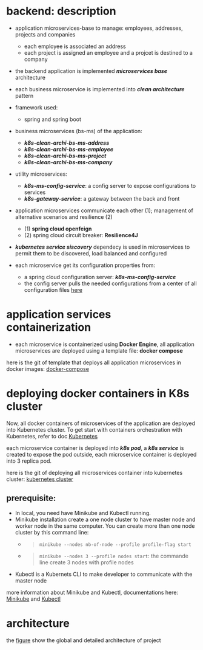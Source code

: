 # backend: description

- application microservices-base to manage: employees, addresses, projects and companies
	- each employee is associated an address
	- each project is assigned an employee and a projcet is destined to a company
- the backend application is implemented ***microservices base*** architecture
- each business microservice is implemented into ***clean architecture*** pattern

- framework used:
	- spring and spring boot

- business microservices (bs-ms) of the application:

	- ***k8s-clean-archi-bs-ms-address***
	- ***k8s-clean-archi-bs-ms-employee***
	- ***k8s-clean-archi-bs-ms-project***
	- ***k8s-clean-archi-bs-ms-company***

- utility microservices:
	- ***k8s-ms-config-service***: a config server to expose configurations to services
	- ***k8s-gateway-service***: a gateway between the back and front
	
- application microservices communicate each other (1); management of alternative scenarios and resilience (2)
	- (1) **spring cloud openfeign**
	- (2) spring cloud circuit breaker: **Resilience4J**

- ***kubernetes service siscovery*** dependecy is used in microservices to permit them to be discovered, load balanced and configured

- each microservice get its configuration properties from: 
	- a spring cloud configuration server: ***k8s-ms-config-service***
	- the config server pulls the needed configurations from a center of all configuration files [here](https://github.com/placidenduwayo1/config-files-center.git)

# application services containerization

- each microservice is containerized using **Docker Engine**, all application microservices are deployed using a template file: **docker compose**
    
here is the git of template that deploys all application microservices in docker images: [docker-compose](https://github.com/placidenduwayo1/K8s-AEPC-Docker-Deploy.git)

# deploying docker containers in K8s cluster
Now, all docker containers of microservices of the application are deployed into Kubernetes cluster. To get start with containers orchestration with Kubernetes, refer to doc [Kubernetes](https://kubernetes.io/fr/docs/home/)

each microservice container is deployed into ***k8s pod***, a ***k8s service*** is created to expose the pod outside, each microservice container is deployed into 3 replica pod. 

here is the git of deploying all microservices container into kubernetes cluster: [kubernetes cluster](https://github.com/placidenduwayo1/K8s-AEPC-Containers-Deploy.git)

## prerequisite:
- In local, you need have Minikube and Kubectl running.
- Minikube installation create a one node cluster to have master node and worker node in the same computer. You can create more than one node cluster by this command line: 
	- >```minikube --nodes nb-of-node --profile profile-flag start```
	- >```minikube --nodes 3 --profile nodes start```: the commande line create 3 nodes with profile nodes 
- Kubectl is a Kubernets CLI to make developer to communicate with the master node

more information about Minikube and Kubectl, documentations here: [Minikube](https://kubernetes.io/fr/docs/setup/learning-environment/minikube/) and [Kubectl](https://kubernetes.io/fr/docs/tasks/tools/install-kubectl/)

# architecture
the [figure](https://drive.google.com/file/d/1bedn0GuPzPgybFJBWTytlyV3dxl4WJiL/view?usp=drive_link) show the global and detailed architecture of project
